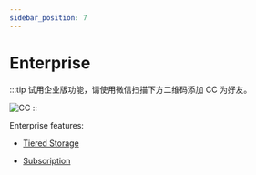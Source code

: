 ```yaml
---
sidebar_position: 7
---
```


# Enterprise

:::tip
试用企业版功能，请使用微信扫描下方二维码添加 CC 为好友。

![CC](https://dl.cnosdb.com/contact/u.jpg)
::

Enterprise features:

- [Tiered Storage](../manage/tiered_storage.md)

- [Subscription](../manage/subscriptions.md)
